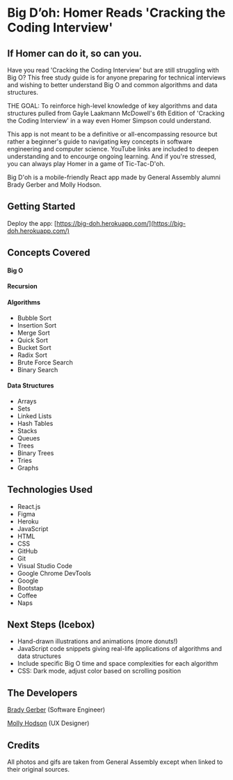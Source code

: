 # Big D’oh: Homer Reads 'Cracking the Coding Interview'

## If Homer can do it, so can you.

Have you read 'Cracking the Coding Interview' but are still struggling with Big O? This free study guide is for anyone preparing for technical interviews and wishing to better understand Big O and common algorithms and data structures.

THE GOAL: To reinforce high-level knowledge of key algorithms and data structures pulled from Gayle Laakmann McDowell's 6th Edition of 'Cracking the Coding Interview' in a way even Homer Simpson could understand.

This app is not meant to be a definitive or all-encompassing resource but rather a beginner's guide to navigating key concepts in software engineering and computer science. YouTube links are included to deepen understanding and to encourge ongoing learning. And if you're stressed, you can always play Homer in a game of Tic-Tac-D'oh.

Big D'oh is a mobile-friendly React app made by General Assembly alumni Brady Gerber and Molly Hodson.

## Getting Started

Deploy the app: [https://big-doh.herokuapp.com/](https://big-doh.herokuapp.com/)

## Concepts Covered

#### Big O

#### Recursion

#### Algorithms

- Bubble Sort
- Insertion Sort
- Merge Sort
- Quick Sort
- Bucket Sort
- Radix Sort
- Brute Force Search
- Binary Search

#### Data Structures

- Arrays
- Sets
- Linked Lists
- Hash Tables
- Stacks
- Queues
- Trees
- Binary Trees
- Tries
- Graphs

## Technologies Used

- React.js
- Figma
- Heroku
- JavaScript
- HTML
- CSS
- GitHub
- Git
- Visual Studio Code
- Google Chrome DevTools
- Google
- Bootstap
- Coffee
- Naps

## Next Steps (Icebox)

- Hand-drawn illustrations and animations (more donuts!)
- JavaScript code snippets giving real-life applications of algorithms and data structures
- Include specific Big O time and space complexities for each algorithm
- CSS: Dark mode, adjust color based on scrolling position

## The Developers

[Brady Gerber](https://github.com/bg-write) (Software Engineer)

[Molly Hodson](https://www.mollyhodson.online/) (UX Designer)

## Credits

All photos and gifs are taken from General Assembly except when linked to their original sources.
